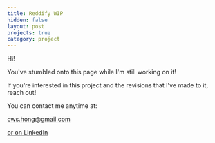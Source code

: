 ```yaml
---
title: Reddify WIP
hidden: false
layout: post
projects: true
category: project
---
```


Hi!

You've stumbled onto this page while I'm still working on it!

If you're interested in this project and the revisions that I've made to it, reach out! 

You can contact me anytime at: 

cws.hong@gmail.com

[or on LinkedIn](https://www.linkedin.com/in/calvinhong/)
